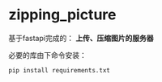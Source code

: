 # zipping_picture
基于fastapi完成的：
**上传、压缩图片的服务器**

必要的库由下命令安装：
```shell
pip install requirements.txt
```
